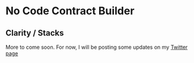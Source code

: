 # No Code Contract Builder
## Clarity / Stacks

More to come soon. For now, I will be posting some updates on my [Twitter page](https://twitter.com/real_2n10se)